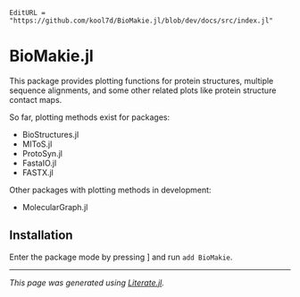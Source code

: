 ```@meta
EditURL = "https://github.com/kool7d/BioMakie.jl/blob/dev/docs/src/index.jl"
```

# BioMakie.jl

This package provides plotting functions for protein structures, multiple sequence alignments, and some
other related plots like protein structure contact maps.

So far, plotting methods exist for packages:
- BioStructures.jl
- MIToS.jl
- ProtoSyn.jl
- FastaIO.jl
- FASTX.jl

Other packages with plotting methods in development:
- MolecularGraph.jl


## Installation

Enter the package mode by pressing ] and run `add BioMakie`.

---

*This page was generated using [Literate.jl](https://github.com/fredrikekre/Literate.jl).*

